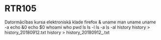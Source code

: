# RTR105
Datormācības kursa elektroniskā klade
firefox & 
uname
man uname
uname -a
echo &0
echo $0
whoami
who
pwd
ls
ls -l
ls -a
ls -al
history
history > history_20180912.txt
history > history_20180912_.txt
